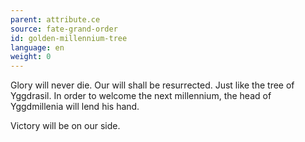 ```yaml
---
parent: attribute.ce
source: fate-grand-order
id: golden-millennium-tree
language: en
weight: 0
---
```


Glory will never die.
Our will shall be resurrected.
Just like the tree of Yggdrasil.
In order to welcome the next millennium, the head of Yggdmillenia will lend his hand.

Victory will be on our side.
